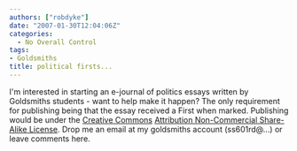 ```yaml
---
authors: ["robdyke"]
date: "2007-01-30T12:04:06Z"
categories:
  - No Overall Control
tags:
- Goldsmiths
title: political firsts...
---
```

I'm interested in starting an e-journal of politics essays written by Goldsmiths students - want to help make it happen? The only requirement for publishing being that the essay received a First when marked. Publishing would be under the [Creative Commons](http://creativecommons.org) [Attribution Non-Commercial Share-Alike License](http://creativecommons.org/licenses/by-nc-sa/2.0/). Drop me an email at my goldsmiths account (ss601rd@...) or leave comments here.
